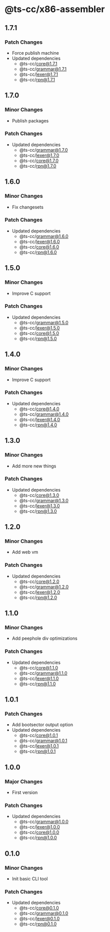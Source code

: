 # @ts-cc/x86-assembler

## 1.7.1

### Patch Changes

- Force publish machine
- Updated dependencies
  - @ts-cc/core@1.7.1
  - @ts-cc/grammar@1.7.1
  - @ts-cc/lexer@1.7.1
  - @ts-cc/rpn@1.7.1

## 1.7.0

### Minor Changes

- Publish packages

### Patch Changes

- Updated dependencies
  - @ts-cc/grammar@1.7.0
  - @ts-cc/lexer@1.7.0
  - @ts-cc/core@1.7.0
  - @ts-cc/rpn@1.7.0

## 1.6.0

### Minor Changes

- Fix changesets

### Patch Changes

- Updated dependencies
  - @ts-cc/grammar@1.6.0
  - @ts-cc/lexer@1.6.0
  - @ts-cc/core@1.6.0
  - @ts-cc/rpn@1.6.0

## 1.5.0

### Minor Changes

- Improve C support

### Patch Changes

- Updated dependencies
  - @ts-cc/grammar@1.5.0
  - @ts-cc/lexer@1.5.0
  - @ts-cc/core@1.5.0
  - @ts-cc/rpn@1.5.0

## 1.4.0

### Minor Changes

- Improve C support

### Patch Changes

- Updated dependencies
  - @ts-cc/core@1.4.0
  - @ts-cc/grammar@1.4.0
  - @ts-cc/lexer@1.4.0
  - @ts-cc/rpn@1.4.0

## 1.3.0

### Minor Changes

- Add more new things

### Patch Changes

- Updated dependencies
  - @ts-cc/core@1.3.0
  - @ts-cc/grammar@1.3.0
  - @ts-cc/lexer@1.3.0
  - @ts-cc/rpn@1.3.0

## 1.2.0

### Minor Changes

- Add web vm

### Patch Changes

- Updated dependencies
  - @ts-cc/core@1.2.0
  - @ts-cc/grammar@1.2.0
  - @ts-cc/lexer@1.2.0
  - @ts-cc/rpn@1.2.0

## 1.1.0

### Minor Changes

- Add peephole div optimizations

### Patch Changes

- Updated dependencies
  - @ts-cc/core@1.1.0
  - @ts-cc/grammar@1.1.0
  - @ts-cc/lexer@1.1.0
  - @ts-cc/rpn@1.1.0

## 1.0.1

### Patch Changes

- Add bootsector output option
- Updated dependencies
  - @ts-cc/core@1.0.1
  - @ts-cc/grammar@1.0.1
  - @ts-cc/lexer@1.0.1
  - @ts-cc/rpn@1.0.1

## 1.0.0

### Major Changes

- First version

### Patch Changes

- Updated dependencies
  - @ts-cc/grammar@1.0.0
  - @ts-cc/lexer@1.0.0
  - @ts-cc/core@1.0.0
  - @ts-cc/rpn@1.0.0

## 0.1.0

### Minor Changes

- Init basic CLI tool

### Patch Changes

- Updated dependencies
  - @ts-cc/core@0.1.0
  - @ts-cc/grammar@0.1.0
  - @ts-cc/lexer@0.1.0
  - @ts-cc/rpn@0.1.0
